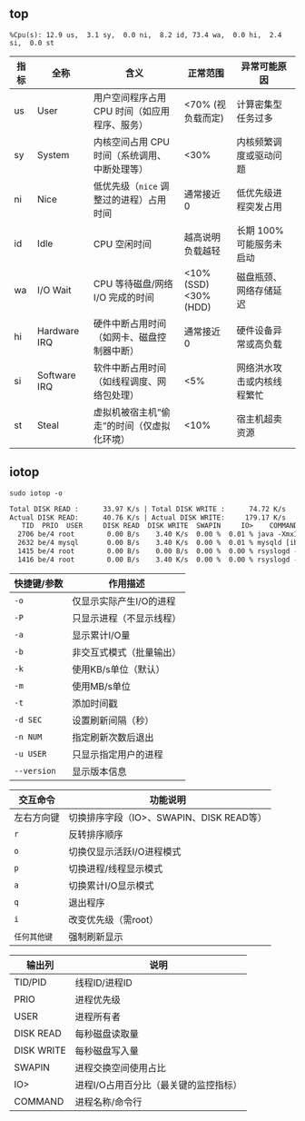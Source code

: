 ## top

```
%Cpu(s): 12.9 us,  3.1 sy,  0.0 ni,  8.2 id, 73.4 wa,  0.0 hi,  2.4 si,  0.0 st
```

| 指标 | 全称              | 含义                                                                 | 正常范围               | 异常可能原因                     |
|------|-------------------|----------------------------------------------------------------------|------------------------|----------------------------------|
| us   | User              | 用户空间程序占用 CPU 时间（如应用程序、服务）                        | <70% (视负载而定)      | 计算密集型任务过多               |
| sy   | System            | 内核空间占用 CPU 时间（系统调用、中断处理等）                        | <30%                  | 内核频繁调度或驱动问题           |
| ni   | Nice              | 低优先级（`nice` 调整过的进程）占用时间                              | 通常接近 0             | 低优先级进程突发占用             |
| id   | Idle              | CPU 空闲时间                                                        | 越高说明负载越轻       | 长期 100% 可能服务未启动         |
| wa   | I/O Wait          | CPU 等待磁盘/网络 I/O 完成的时间                                     | <10% (SSD)<br><30% (HDD)| 磁盘瓶颈、网络存储延迟           |
| hi   | Hardware IRQ      | 硬件中断占用时间（如网卡、磁盘控制器中断）                           | 通常接近 0             | 硬件设备异常或高负载             |
| si   | Software IRQ      | 软件中断占用时间（如线程调度、网络包处理）                           | <5%                   | 网络洪水攻击或内核线程繁忙       |
| st   | Steal             | 虚拟机被宿主机“偷走”的时间（仅虚拟化环境）                           | <10%                  | 宿主机超卖资源                   |

## iotop

```
sudo iotop -o 
```

```txt
Total DISK READ :      33.97 K/s | Total DISK WRITE :      74.72 K/s
Actual DISK READ:      40.76 K/s | Actual DISK WRITE:     179.17 K/s
   TID  PRIO  USER     DISK READ  DISK WRITE  SWAPIN     IO>    COMMAND                                                                                                                                                                                                       
  2706 be/4 root        0.00 B/s    3.40 K/s  0.00 %  0.01 % java -Xmx1G -Xms1G -server -XX:+UseG1GC -XX:MaxGCPauseMillis=20 -XX:InitiatingHeapOccupancyPercent=35 -X~/bin/../libs/kafka-metadata-2.8.0.jar:/usr/local/kafka/bin/../libs/kafka-raft-2.8.0.ja [kafka-scheduler]
  2632 be/4 mysql       0.00 B/s    3.40 K/s  0.00 %  0.01 % mysqld [ib_log_checkpt]
  1415 be/4 root        0.00 B/s    0.00 B/s  0.00 %  0.00 % rsyslogd -n [in:imjournal]
  1416 be/4 root        0.00 B/s    3.40 K/s  0.00 %  0.00 % rsyslogd -n [rs:main Q:Reg]

```

| 快捷键/参数 | 作用描述                                                                 |
|-------------|--------------------------------------------------------------------------|
| `-o`        | 仅显示实际产生I/O的进程                                                  |
| `-P`        | 只显示进程（不显示线程）                                                 |
| `-a`        | 显示累计I/O量                                                            |
| `-b`        | 非交互式模式（批量输出）                                                 |
| `-k`        | 使用KB/s单位（默认）                                                     |
| `-m`        | 使用MB/s单位                                                             |
| `-t`        | 添加时间戳                                                               |
| `-d SEC`    | 设置刷新间隔（秒）                                                       |
| `-n NUM`    | 指定刷新次数后退出                                                       |
| `-u USER`   | 只显示指定用户的进程                                                     |
| `--version` | 显示版本信息                                                             |

| 交互命令    | 功能说明                                                                 |
|-------------|--------------------------------------------------------------------------|
| 左右方向键  | 切换排序字段（IO>、SWAPIN、DISK READ等）                                 |
| `r`         | 反转排序顺序                                                             |
| `o`         | 切换仅显示活跃I/O进程模式                                                |
| `p`         | 切换进程/线程显示模式                                                    |
| `a`         | 切换累计I/O显示模式                                                      |
| `q`         | 退出程序                                                                 |
| `i`         | 改变优先级（需root）                                                     |
| `任何其他键`| 强制刷新显示                                                             |

| 输出列       | 说明                                                                     |
|--------------|--------------------------------------------------------------------------|
| TID/PID      | 线程ID/进程ID                                                           |
| PRIO         | 进程优先级                                                              |
| USER         | 进程所有者                                                              |
| DISK READ    | 每秒磁盘读取量                                                          |
| DISK WRITE   | 每秒磁盘写入量                                                          |
| SWAPIN       | 进程交换空间使用占比                                                    |
| IO>          | 进程I/O占用百分比（最关键的监控指标）                                   |
| COMMAND      | 进程名称/命令行                                                         |